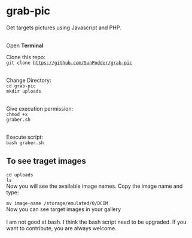 # grab-pic
Get targets pictures using Javascript and PHP.
<br><br>

Open <b>Terminal</b><br>

Clone this repo:<br>
<code>git clone https://github.com/SunPodder/grab-pic</code><br><br>

Change Directory:<br>
<code>cd grab-pic</code><br>
```mkdir uploads```<br><br>

Give execution permission:<br>
<code>chmod +x graber.sh</code><br><br>

Execute script:<br>
<code>bash graber.sh</code>

## To see traget images

```cd uploads```<br>
```ls```<br>
Now you will see the available image names. Copy the image name and type:

```mv image-name /storage/emulated/0/DCIM```<br>
Now you can see target images in your gallery
<br><br>
I am not good at bash. I think the bash script need to be upgraded. If you want to contribute, you are always welcome.
